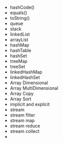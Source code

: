 [//]: # (List all java skills available in this javaTutos)

- hashCode()
- equals()
- toString()
- queue
- stack
- linkedList
- arrayList
- hashMap
- hashTable
- hashSet
- treeMap
- treeSet
- linkedHashMap
- linkedHashSet
- Array Dimensional
- Array MultiDimensional
- Array Copy
- Array Sort
- implicit and explicit
- stream 
- stream filter
- stream map
- stream reduce
- stream collect
- 


